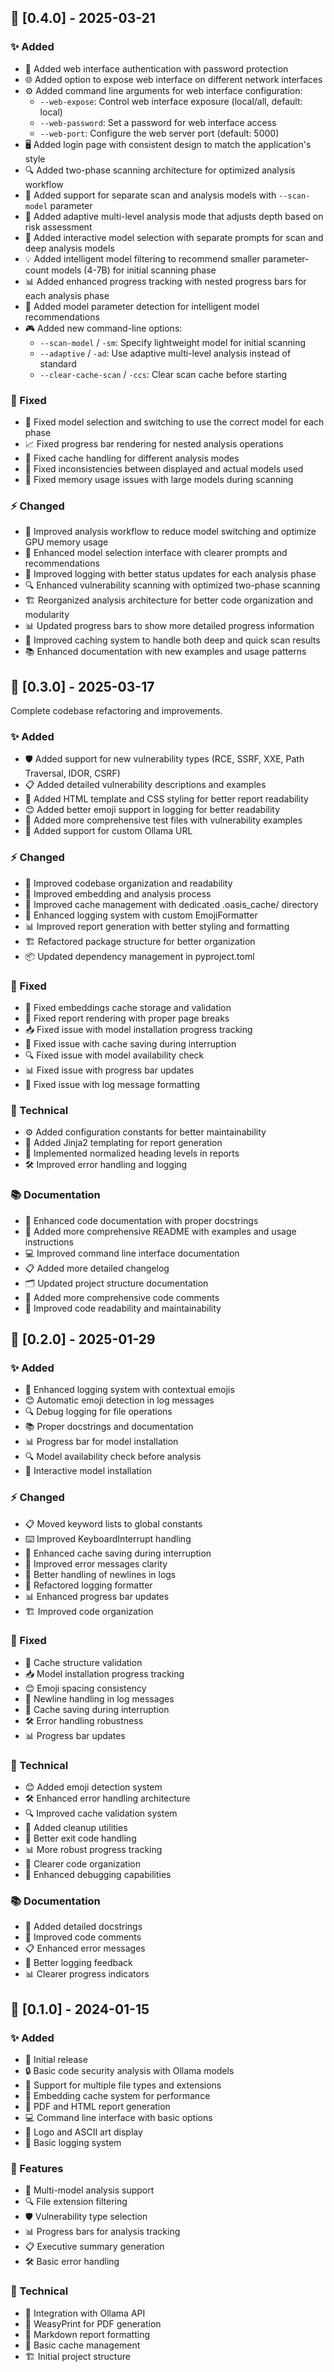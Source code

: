 ## 🚀 [0.4.0] - 2025-03-21

### ✨ Added
- 🔐 Added web interface authentication with password protection
- 🌐 Added option to expose web interface on different network interfaces
- ⚙️ Added command line arguments for web interface configuration:
  - `--web-expose`: Control web interface exposure (local/all, default: local)
  - `--web-password`: Set a password for web interface access
  - `--web-port`: Configure the web server port (default: 5000)
- 🖥️ Added login page with consistent design to match the application's style
- 🔍 Added two-phase scanning architecture for optimized analysis workflow
- 🤖 Added support for separate scan and analysis models with `--scan-model` parameter
- 🧠 Added adaptive multi-level analysis mode that adjusts depth based on risk assessment
- 🔄 Added interactive model selection with separate prompts for scan and deep analysis models
- 💡 Added intelligent model filtering to recommend smaller parameter-count models (4-7B) for initial scanning phase
- 📊 Added enhanced progress tracking with nested progress bars for each analysis phase
- 📏 Added model parameter detection for intelligent model recommendations
- 🎮 Added new command-line options:
  - `--scan-model` / `-sm`: Specify lightweight model for initial scanning
  - `--adaptive` / `-ad`: Use adaptive multi-level analysis instead of standard
  - `--clear-cache-scan` / `-ccs`: Clear scan cache before starting

### 🐛 Fixed
- 🔄 Fixed model selection and switching to use the correct model for each phase
- 📈 Fixed progress bar rendering for nested analysis operations
- 💾 Fixed cache handling for different analysis modes
- 🔄 Fixed inconsistencies between displayed and actual models used
- 🧮 Fixed memory usage issues with large models during scanning

### ⚡ Changed
- 🚀 Improved analysis workflow to reduce model switching and optimize GPU memory usage
- 🎯 Enhanced model selection interface with clearer prompts and recommendations
- 📝 Improved logging with better status updates for each analysis phase
- 🔍 Enhanced vulnerability scanning with optimized two-phase scanning
- 🏗️ Reorganized analysis architecture for better code organization and modularity
- 📊 Updated progress bars to show more detailed progress information
- 💾 Improved caching system to handle both deep and quick scan results
- 📚 Enhanced documentation with new examples and usage patterns

## 🚀 [0.3.0] - 2025-03-17

Complete codebase refactoring and improvements.

### ✨ Added
- 🛡️ Added support for new vulnerability types (RCE, SSRF, XXE, Path Traversal, IDOR, CSRF)
- 📋 Added detailed vulnerability descriptions and examples
- 🎨 Added HTML template and CSS styling for better report readability
- 😊 Added better emoji support in logging for better readability
- 🧪 Added more comprehensive test files with vulnerability examples
- 🔗 Added support for custom Ollama URL

### ⚡ Changed
- 📁 Improved codebase organization and readability
- 🧩 Improved embedding and analysis process
- 💾 Improved cache management with dedicated .oasis_cache/ directory
- 📝 Enhanced logging system with custom EmojiFormatter
- 📊 Improved report generation with better styling and formatting
- 🏗️ Refactored package structure for better organization
- 📦 Updated dependency management in pyproject.toml

### 🐛 Fixed
- 💾 Fixed embeddings cache storage and validation
- 📄 Fixed report rendering with proper page breaks
- 📥 Fixed issue with model installation progress tracking
- 💾 Fixed issue with cache saving during interruption
- 🔍 Fixed issue with model availability check
- 📊 Fixed issue with progress bar updates
- 📝 Fixed issue with log message formatting

### 🔬 Technical
- ⚙️ Added configuration constants for better maintainability
- 🧩 Added Jinja2 templating for report generation
- 📝 Implemented normalized heading levels in reports
- 🛠️ Improved error handling and logging

### 📚 Documentation
- 📝 Enhanced code documentation with proper docstrings
- 📖 Added more comprehensive README with examples and usage instructions
- 💻 Improved command line interface documentation
- 📋 Added more detailed changelog
- 🗂️ Updated project structure documentation
- 💬 Added more comprehensive code comments
- 📖 Improved code readability and maintainability

## 🚀 [0.2.0] - 2025-01-29

### ✨ Added
- 📝 Enhanced logging system with contextual emojis
- 😊 Automatic emoji detection in log messages
- 🔍 Debug logging for file operations
- 📚 Proper docstrings and documentation
- 📊 Progress bar for model installation
- 🔍 Model availability check before analysis
- 🤖 Interactive model installation

### ⚡ Changed
- 📋 Moved keyword lists to global constants
- ⌨️ Improved KeyboardInterrupt handling
- 💾 Enhanced cache saving during interruption
- 📝 Improved error messages clarity
- 📄 Better handling of newlines in logs
- 🔄 Refactored logging formatter
- 📊 Enhanced progress bar updates
- 🏗️ Improved code organization

### 🐛 Fixed
- 🧪 Cache structure validation
- 📥 Model installation progress tracking
- 😊 Emoji spacing consistency
- 📝 Newline handling in log messages
- 💾 Cache saving during interruption
- 🛠️ Error handling robustness
- 📊 Progress bar updates

### 🔬 Technical
- 😊 Added emoji detection system
- 🛠️ Enhanced error handling architecture
- 🔍 Improved cache validation system
- 🧹 Added cleanup utilities
- 🚪 Better exit code handling
- 📊 More robust progress tracking
- 📁 Clearer code organization
- 🔬 Enhanced debugging capabilities

### 📚 Documentation
- 📝 Added detailed docstrings
- 💬 Improved code comments
- 📋 Enhanced error messages
- 📝 Better logging feedback
- 📊 Clearer progress indicators

## 🚀 [0.1.0] - 2024-01-15

### ✨ Added
- 🎉 Initial release
- 🔒 Basic code security analysis with Ollama models
- 📄 Support for multiple file types and extensions
- 💾 Embedding cache system for performance
- 📑 PDF and HTML report generation
- 💻 Command line interface with basic options
- 🎨 Logo and ASCII art display
- 📝 Basic logging system

### 🌟 Features
- 🤖 Multi-model analysis support
- 🔍 File extension filtering
- 🛡️ Vulnerability type selection
- 📊 Progress bars for analysis tracking
- 📋 Executive summary generation
- 🛠️ Basic error handling

### 🔬 Technical
- 🔗 Integration with Ollama API
- 📄 WeasyPrint for PDF generation
- 📝 Markdown report formatting
- 💾 Basic cache management
- 🏗️ Initial project structure
